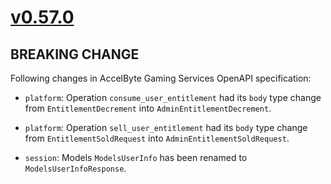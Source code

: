 # [v0.57.0]

## BREAKING CHANGE

Following changes in AccelByte Gaming Services OpenAPI specification:

- `platform`: Operation `consume_user_entitlement` had its `body` type change from `EntitlementDecrement` into `AdminEntitlementDecrement`.
- `platform`: Operation `sell_user_entitlement` had its `body` type change from `EntitlementSoldRequest` into `AdminEntitlementSoldRequest`.

- `session`: Models `ModelsUserInfo` has been renamed to `ModelsUserInfoResponse`.

[v0.57.0]: https://github.com/AccelByte/accelbyte-python-sdk/compare/v0.56.0..v0.57.0
